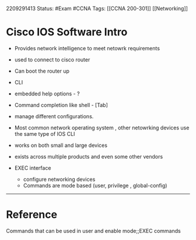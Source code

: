2209291413
	Status: #Exam #CCNA 
		Tags: [[CCNA 200-301]] [[Networking]]

# Cisco IOS Software Intro
- Provides network intelligence to meet netowrk requirements
- used to connect to cisco router
- Can boot the router up
- CLI
- embedded help options - ?
- Command completion like shell  - [Tab]
- manage different configurations.

- Most common network operating system , other netowrking devices use the same type of IOS CLI
- works on both small and large devices
- exists across multiple products and even some other vendors
- EXEC interface 
	- configure networking devices
	- Commands are mode based (user, privilege , global-config)
---
# Reference

Commands that can be used in user and enable mode;;EXEC commands